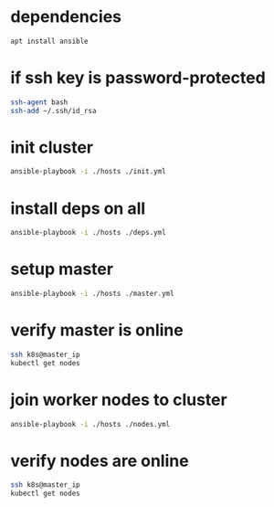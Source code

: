 # dependencies

```bash
apt install ansible
```

# if ssh key is password-protected

```bash
ssh-agent bash
ssh-add ~/.ssh/id_rsa
```

# init cluster

```bash
ansible-playbook -i ./hosts ./init.yml
```

# install deps on all

```bash
ansible-playbook -i ./hosts ./deps.yml
```

# setup master 

```bash
ansible-playbook -i ./hosts ./master.yml
```

# verify master is online

```bash
ssh k8s@master_ip
kubectl get nodes
```

# join worker nodes to cluster

```bash
ansible-playbook -i ./hosts ./nodes.yml
```

# verify nodes are online

```bash
ssh k8s@master_ip
kubectl get nodes
```